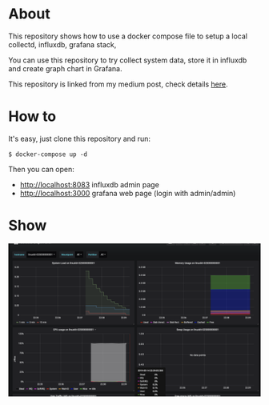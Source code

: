 # About

This repository shows how to use a docker compose file to setup a local collectd, influxdb, grafana stack,

You can use this repository to try collect system data, store it in influxdb and create graph chart in Grafana.

This repository is linked from my medium post, check details [here](https://blog.laputa.io/try-influxdb-and-grafana-by-docker-6b4d50c6a446#.7z7oz5st5).

# How to

It's easy, just clone this repository and run:

```
$ docker-compose up -d
```

Then you can open:

- <http://localhost:8083>  influxdb admin page
- <http://localhost:3000>  grafana web page (login with admin/admin)

# Show

![image](demo.png)

